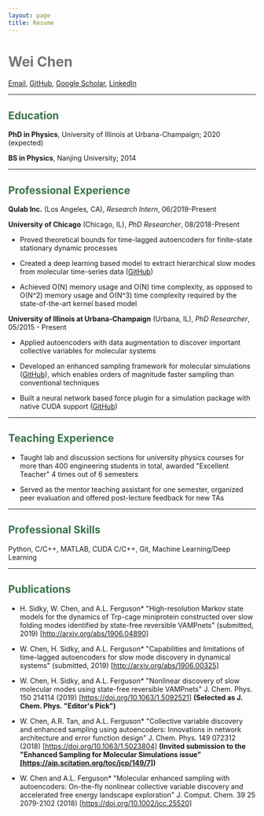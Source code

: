 ```yaml
---
layout: page
title: Resume
---
```


<span style="color: #757575">Wei Chen</span>
============

[Email](mailto:weichen9@illinois.edu), [GitHub](https://github.com/weiHelloWorld), [Google Scholar](https://scholar.google.com/citations?user=L9tBHCUAAAAJ&hl=en), [LinkedIn](https://www.linkedin.com/in/wei-chen-41211a8a/)

--------

## <span style="color: #397249">Education</span>


**PhD in Physics**, University of Illinois at Urbana-Champaign; 2020 (expected)

**BS in Physics**, Nanjing University; 2014

--------
## <span style="color: #397249"> Professional Experience </span>

**Qulab Inc.** (Los Angeles, CA), *Research Intern*, 06/2019-Present



**University of Chicago** (Chicago, IL), *PhD Researcher*, 08/2018-Present

- Proved theoretical bounds for time-lagged autoencoders for finite-state stationary dynamic processes

- Created a deep learning based model to extract hierarchical slow modes from molecular time-series data ([GitHub](https://github.com/hsidky/srv))

- Achieved O(N) memory usage and O(N) time complexity, as opposed to O(N^2) memory usage and O(N^3) time complexity required by the state-of-the-art kernel based model

**University of Illinois at Urbana-Champaign** (Urbana, IL), *PhD Researcher*, 05/2015 - Present

- Applied autoencoders with data augmentation to discover important collective variables for molecular systems

- Developed an enhanced sampling framework for molecular simulations  ([GitHub](https://github.com/weiHelloWorld/accelerated_sampling_with_autoencoder)), which enables orders of magnitude faster sampling than conventional techniques

- Built a neural network based force plugin for a simulation package with native CUDA support ([GitHub](https://github.com/weiHelloWorld/ANN_Force))

--------
## <span style="color: #397249">Teaching Experience</span>


- Taught lab and discussion sections for university physics courses for more than 400 engineering students in total, awarded "Excellent Teacher" 4 times out of 6 semesters

- Served as the mentor teaching assistant for one semester, organized peer evaluation and offered post-lecture feedback for new TAs

--------
## <span style="color: #397249">Professional Skills</span>

Python, C/C++, MATLAB, CUDA C/C++, Git, Machine Learning/Deep Learning

--------
## <span style="color: #397249">Publications </span>

- H. Sidky, W. Chen, and A.L. Ferguson* "High-resolution Markov state models for the dynamics of Trp-cage miniprotein constructed over slow folding modes identified by state-free reversible VAMPnets" (submitted, 2019) [http://arxiv.org/abs/1906.04890]

- W. Chen, H. Sidky, and A.L. Ferguson* "Capabilities and limitations of time-lagged autoencoders for slow mode discovery in dynamical systems" (submitted, 2019) [http://arxiv.org/abs/1906.00325]

- W. Chen, H. Sidky, and A.L. Ferguson* "Nonlinear discovery of slow molecular modes using state-free reversible VAMPnets" J. Chem. Phys. 150 214114 (2019) [https://doi.org/10.1063/1.5092521] **(Selected as J. Chem. Phys. "Editor's Pick")**

- W. Chen, A.R. Tan, and A.L. Ferguson* "Collective variable discovery and enhanced sampling using autoencoders: Innovations in network architecture and error function design" J. Chem. Phys. 149 072312 (2018) [https://doi.org/10.1063/1.5023804] **(Invited submission to the "Enhanced Sampling for Molecular Simulations issue" [https://aip.scitation.org/toc/jcp/149/7])**

- W. Chen and A.L. Ferguson* "Molecular enhanced sampling with autoencoders: On-the-fly nonlinear collective variable discovery and accelerated free energy landscape exploration" J. Comput. Chem. 39 25 2079-2102 (2018) [https://doi.org/10.1002/jcc.25520]
